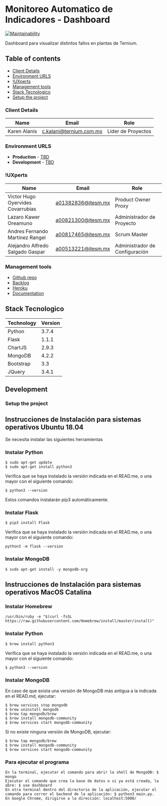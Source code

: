 # Monitoreo Automatico de Indicadores - Dashboard 

[![Maintainability](https://api.codeclimate.com/v1/badges/3ec02f76c2da348f9754/maintainability)](https://codeclimate.com/github/ProyectoIntegrador2018/dashboard/maintainability)

Dashboard para visualizar distintos fallos en plantas de Ternium.

## Table of contents

* [Client Details](#client-details)
* [Environment URLS](#environment-urls)
* [!UXperts](#team)
* [Management tools](#management-tools)
* [Stack Tecnologico](#stack)
* [Setup the project](#setup-the-project)


### Client Details

| Name               | Email             | Role |
| ------------------ | ----------------- | ---- |
| Karen Alanis | c.kalani@ternium.com.mx |  Lider de Proyectos  |


### Environment URLS

* **Production** - [TBD](TBD)
* **Development** - [TBD](TBD)

### !UXperts

| Name           | Email             | Role        |
| -------------- | ----------------- | ----------- |
| Victor Hugo Oyervides Covarrubias | a01382836@itesm.mx | Product Owner Proxy |
| Lazaro Kawer Oreamuno | a00821300@itesm.mx | Administrador de Proyecto |
| Andres Fernando Martinez Rangel | a00817465@itesm.mx | Scrum Master |
| Alejandro Alfredo Salgado Gaspar | a00513221@itesm.mx | Administrador de Configuración |

### Management tools

* [Github repo](https://github.com/ProyectoIntegrador2018/dashboard)
* [Backlog](https://github.com/ProyectoIntegrador2018/dashboard/issues)
* [Heroku](https://crowdfront-staging.herokuapp.com/)
* [Documentation](https://drive.com)

## Stack Tecnologico

| Technology               | Version     | 
| ------------------ | ----------------- | 
| Python | 3.7.4 |    
| Flask | 1.1.1 | 
| ChartJS | 2.9.3 | 
| MongoDB | 4.2.2 | 
| Bootstrap | 3.3 | 
| JQuery | 3.4.1 | 

## Development

### Setup the project

## Instrucciones de Instalación para sistemas operativos Ubuntu 18.04

Se necesita instalar las siguientes herramientas

### Instalar Python


```
$ sudo apt-get update
$ sudo apt-get install python3
```

Verifica que se haya instalado la versión indicada en el READ.me, o una mayor con el siguiente comando:

```
$ python3 --version
```

Estos comandos instalarán pip3 automáticamente.

### Instalar Flask

```
$ pip3 install Flask
```

Verifica que se haya instalado la versión indicada en el READ.me, o una mayor con el siguiente comando:

```
python3 -m flask --version
```

### Instalar MongoDB

```
$ sudo apt-get install -y mongodb-org
```

## Instrucciones de Instalación para sistemas operativos MacOS Catalina

### Instalar Homebrew

```
/usr/bin/ruby -e "$(curl -fsSL https://raw.githubusercontent.com/Homebrew/install/master/install)"
```

### Instalar Python

```
$ brew install python3
```

Verifica que se haya instalado la versión indicada en el READ.me, o una mayor con el siguiente comando:

```
$ python3 --version
```

### Instalar MongoDB

En caso de que exista una versión de MongoDB más antigua a la indicada en el READ.md, ejecutar:

```
$ brew services stop mongodb
$ brew uninstall mongodb
$ brew tap mongodb/brew
$ brew install mongodb-community
$ brew services start mongodb-community
```

Si no existe ninguna versión de MongoDB, ejecutar:

```
$ brew tap mongodb/brew
$ brew install mongodb-community
$ brew services start mongodb-community
```

### Para ejecutar el programa

```
En la terminal, ejecutar el comando para abrir la shell de MongoDB: $ mongo 
Ejecutar el comando que crea la base de datos o si ya está creada, la abre: $ use dashboard
En otra terminal dentro del directorio de la aplicación, ejecutar el comando para correr el backend de la aplicación: $ python3 main.py.
En Google Chrome, dirigirse a la dirección: localhost:5000/ 
```
